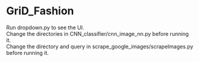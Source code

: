 # GriD_Fashion

Run dropdown.py to see the UI. <br />
Change the directories in CNN_classifier/cnn_image_nn.py before running it. <br />
Change the directory and query in scrape_google_images/scrapeImages.py before running it. <br />
